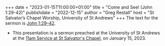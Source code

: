 +++
date = "2023-01-15T11:00:00+01:00"
title = "Come and See! (John 1:29-42)"
publishdate = "2022-12-15"
author = "Greg Restall"
host = "St Salvator’s Chapel Worship, University of St Andrews"
+++
The text for the sermon is [John 1:29&ndash;42](http://bible.oremus.org/?ql=539671111).


* This presentation is a sermon preached at the University of St Andrews at the [11am Service at St Salvator's Chapel](https://sermons.wp.st-andrews.ac.uk/candlemas-2022-23/), on January 15, 2023.


